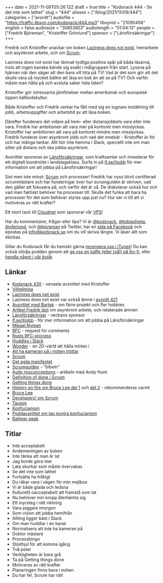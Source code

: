 +++
date = 2021-11-09T05:26:12Z
draft = true
title = "Kodsnack 444 - Se det inte som lathet"
slug = "444"
aliases = ["/blog/2021/11/09/444"]
categories = ["avsnitt"]
audiofile = "https://traffic.libsyn.com/kodsnack/444.mp3"
libsynid = "21090458"
english = false
audiosize = "30853853"
audiolength = "01:04:13"
people = ["Fredrik Björeman", "Kristoffer Grönlund"]
sponsor = ["Länsförsäkringar"]
+++

Fredrik och Kristoffer snackar om boken [Laziness does not exist](https://www.simonandschuster.com/books/Laziness-Does-Not-Exist/Devon-Price/9781982140106), hemarbete och asynkront arbete, och om [Scrum](https://en.wikipedia.org/wiki/Scrum_%28software_development%29).

Laziness does not exist har lämnat tydliga positiva spår på båda läsarna, trots att ingen kanske kände sig exakt i målgruppen från start. Lyssna på hjärnan när den säger att den bara vill titta på TV! Vad är det som gör att det skulle vara så mycket bättre att läsa en bok än att se på TV? Och varför måste man hålla på och avsluta saker hela tiden?

Kristoffer gör intressanta jämförelser mellan amerikansk och europeisk öppen källkodskultur.

Både Kristoffer och Fredrik verkar ha fått med sig en lugnare inställning till jobb, arbetsuppgifter och arbetstid av att läsa boken.

Därefter funderars det vidare på hem- eller distansjobbets vara eller inte vara. Fredrik har ambitionen att vara mer på kontoret men misslyckas. Kristoffer har ambitionen att vara på kontoret mindre men misslyckas. Fredrik funderar över asynkront jobb och vad det innebär - Kristoffer är för och har många tankar. Allt hör inte hemma i Slack, speciellt inte om man sitter på distans och ska jobba asynkront.

Avsnittet sponsras av [Länsförsäkringar](https://ad.doubleclick.net/ddm/trackclk/N271002.4084750IDGSWEDEN/B26515849.314933443;dc_trk_aid=507519565;dc_trk_cid=158179003;dc_lat=;dc_rdid=;tag_for_child_directed_treatment=;tfua=;ltd=), som kraftsamlar och investerar för ett digitalt kundmöte i landslagsklass. Surfa in på [lf.se/itjobb](https://ad.doubleclick.net/ddm/trackclk/N271002.4084750IDGSWEDEN/B26515849.314933443;dc_trk_aid=507519565;dc_trk_cid=158179003;dc_lat=;dc_rdid=;tag_for_child_directed_treatment=;tfua=;ltd=) för mer information om att jobba på Länsförsäkringar!

Sist men inte minst: [Scrum](https://en.wikipedia.org/wiki/Scrum_%28software_development%29) och processer! Fredrik har nyss blivit certifierad scrummästare och har funderingar över hur scrumguiden är skriven, vad den gäller att fokusera på, och varför det är så. De diskuterar också hur och vad man faktiskt behöver ha processer till. Skulle det funka att bara ha processer för det som behöver styras upp just nu? Hur ser vi till att vi motiveras av rätt krafter?

Ett stort tack till [Cloudnet](https://www.cloudnet.se) som sponsrar vår [VPS](https://en.wikipedia.org/wiki/Virtual_private_server)!

Har du kommentarer, frågor eller tips? Vi är [@kodsnack](https://www.twitter.com/kodsnack), [@tobiashieta](https://www.twitter.com/tobiashieta), [@oferlund](https://www.twitter.com/oferlund), och [@bjoreman](https://www.twitter.com/bjoreman) på Twitter, har en [sida på Facebook](https://www.facebook.com/kodsnack) och epostas på [info@kodsnack.se](mailto:info@kodsnack.se) om du vill skriva längre. Vi läser allt som skickas.

Gillar du Kodsnack får du hemskt gärna [recensera oss i iTunes](https://itunes.apple.com/se/podcast/kodsnack/id561631498?l=en)! Du kan också stödja podden genom att <a href="https://ko-fi.com/kodsnack" rel="payment">ge oss en kaffe (eller två!) på Ko-fi</a>, eller [handla något i vår butik](https://shop.spreadshirt.se/kodsnack/).

## Länkar ##
* [Kodsnack 430](https://kodsnack.se/430/) - senaste avsnittet med Kristoffer
* [Vilhelmina](https://sv.wikipedia.org/wiki/Vilhelmina_%28t%C3%A4tort%29)
* [Laziness does not exist](https://www.simonandschuster.com/books/Laziness-Does-Not-Exist/Devon-Price/9781982140106)
* Laziness does not exist var också ämne i [avsnitt 421](https://kodsnack.se/421/)
* [Avsnittet med Bartek](https://kodsnack.se/440/) - om färre projekt och fler hobbies
* [Artikel Fredrik läst](https://xahteiwi.eu/resources/presentations/no-we-wont-have-a-video-call-for-that/) om asynkront arbete, och relaterade ämnen
* [Länsförsäkringar](https://ad.doubleclick.net/ddm/trackclk/N271002.4084750IDGSWEDEN/B26515849.314933443;dc_trk_aid=507519565;dc_trk_cid=158179003;dc_lat=;dc_rdid=;tag_for_child_directed_treatment=;tfua=;ltd=) - veckans sponsor
* [lf.se/itjobb](https://ad.doubleclick.net/ddm/trackclk/N271002.4084750IDGSWEDEN/B26515849.314933443;dc_trk_aid=507519565;dc_trk_cid=158179003;dc_lat=;dc_rdid=;tag_for_child_directed_treatment=;tfua=;ltd=) - för mer information om att jobba på Länsförsäkringar
* [Mikael Nyman](https://www.linkedin.com/in/mikael-nyman-4875281a/?originalSubdomain=se)
* [RFC](https://en.wikipedia.org/wiki/Request_for_Comments) - request for comments
* [Rusts RFC-process](https://github.com/rust-lang/rfcs)
* [Huddles i Slack](https://slack.com/help/articles/4402059015315-Start-a-huddle-in-a-channel-or-direct-message)
* [Wonder](https://www.wonder.me/) - en 2D-värld att hålla möten i
* [Att ha kameran på i möten tröttar](https://news.stanford.edu/2021/02/23/four-causes-zoom-fatigue-solutions/)
* [Scrum](https://en.wikipedia.org/wiki/Scrum_%28software_development%29)
* [Det agila manifestet](https://agilemanifesto.org/)
* [Scrumguiden](https://scrumguides.org/scrum-guide.html) - "bibeln"
* [Agile misconceptions](https://toolshed.com/articles/2020-11-20-AgileMisconceptions.html) - artikeln med Andy Hunt
* [Definition of done i Scrum](https://medium.com/@dannysmith/the-definition-of-done-what-does-done-actually-mean-ef1e5520e153)
* [Getting things done](https://en.wikipedia.org/wiki/Getting_Things_Done)
* [History on fire om Bruce Lee del 1](https://overcast.fm/+UBw1V90RA) och [del 2](https://overcast.fm/+UBw1drtNU) - rekommenderas varmt
* [Bruce Lee](https://en.wikipedia.org/wiki/Bruce_Lee)
* [Developers! om Scrum](https://www.developerspodcast.com/episodes/39-allt-du-behover-veta-om-scrum)
* [Taoism](https://en.wikipedia.org/wiki/Taoism)
* [Konfucianism](https://en.wikipedia.org/wiki/Confucianism)
* [Poddavsnittet om tao kontra konfucianism](https://pca.st/episode/76fa4997-d8b2-4597-81c0-44b064e44fa1)
* [Ballmer peak](https://xkcd.com/323/)

## Titlar ##
* Inte acceptabelt
* Andemeningen av boken
* Inte tänka att man är lat
* Jag borde göra mer
* Lata skurkar som måste övervakas
* Se det inte som lathet
* Fortsätta ha tråkigt
* Du råkar vara i vägen för min mejlbox
* Vi är både glada och ledsna
* Kulturellt oacceptabelt att framstå som lat
* Nu behöver min kropp återhämta sig
* Ett myrsteg i rätt riktning
* Vara piggare imorgon
* Som vision att jobba hemifrån
* Allting ligger bäst i Slack
* Om man huddlar i en kanal
* Normalisera att inte ha kameran på
* Doktor mästare
* Processbingo
* Stödhjul för att komma igång
* Två poler
* Verkligheten är bara grå
* Ta på Getting things done
* Motiveras av rätt krafter
* Planeringen finns bara i möten
* Du har fel, Scrum har rätt